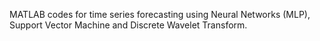  MATLAB codes for time series forecasting using Neural Networks (MLP), Support Vector Machine 
 and Discrete Wavelet Transform. 
 

